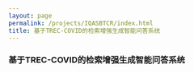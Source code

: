 ```yaml
---
layout: page
permalink: /projects/IQASBTCR/index.html
title: 基于TREC-COVID的检索增强生成智能问答系统
---
```


### 基于TREC-COVID的检索增强生成智能问答系统

